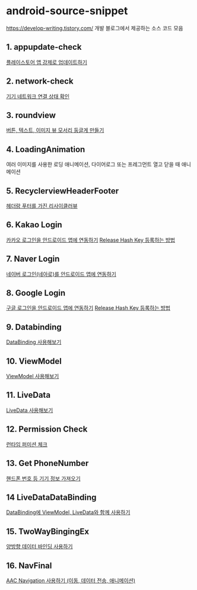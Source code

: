 # android-source-snippet
https://develop-writing.tistory.com/ 개발 블로그에서 제공하는 소스 코드 모음

## 1. appupdate-check
[플레이스토어 앱 강제로 업데이트하기](https://develop-writing.tistory.com/2)

## 2. network-check
[기기 네트워크 연결 상태 확인](https://develop-writing.tistory.com/1)

## 3. roundview
[버튼, 텍스트, 이미지 뷰 모서리 둥글게 만들기](https://develop-writing.tistory.com/7)

## 4. LoadingAnimation
여러 이미지를 사용한 로딩 애니메이션, 다이어로그 또는 프레그먼트 열고 닫을 때 애니메이션 

## 5. RecyclerviewHeaderFooter
[헤더랑 푸터를 가진 리사이클러뷰](https://develop-writing.tistory.com/6)

## 6. Kakao Login
[카카오 로그인을 안드로이드 앱에 연동하기](https://develop-writing.tistory.com/31?category=792763)
[Release Hash Key 등록하는 방법](https://develop-writing.tistory.com/33?category=792763)

## 7. Naver Login
[네이버 로그인(네아로)를 안드로이드 앱에 연동하기](https://develop-writing.tistory.com/29)

## 8. Google Login
[구글 로그인을 안드로이드 앱에 연동하기](https://develop-writing.tistory.com/32?category=792763)
[Release Hash Key 등록하는 방법](https://develop-writing.tistory.com/34?category=792763)

## 9. Databinding
[DataBinding 사용해보기](https://develop-writing.tistory.com/42?category=837244)

## 10. ViewModel
[ViewModel 사용해보기](https://develop-writing.tistory.com/43?category=837244)

## 11. LiveData
[LiveData 사용해보기](https://develop-writing.tistory.com/44)

## 12. Permission Check
[런타임 퍼미션 체크](https://develop-writing.tistory.com/39?category=792763)

## 13. Get PhoneNumber
[핸드폰 번호 등 기기 정보 가져오기](https://develop-writing.tistory.com/40?category=792763)

## 14 LiveDataDataBinding
[DataBinding에 ViewModel, LiveData와 함께 사용하기](https://develop-writing.tistory.com/45)

## 15. TwoWayBingingEx
[양방향 데이터 바인딩 사용하기](https://develop-writing.tistory.com/46)

## 16. NavFinal
[AAC Navigation 사용하기 (이동, 데이터 전송, 애니메이션)](https://develop-writing.tistory.com/48)

